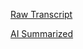 [Raw Transcript](https://github.com/MCBasterSheet/MCBasterSheet/blob/main/MCB150/pages/Raw%20Transcript%203-1-2024.md)

[AI Summarized](https://github.com/MCBasterSheet/MCBasterSheet/blob/main/MCB150/pages/AI%20Summarized%203-1-2024.md)
